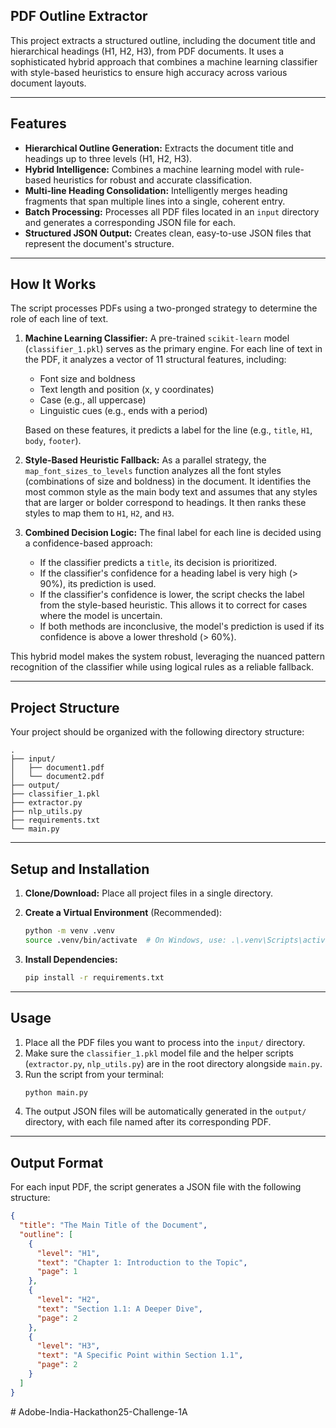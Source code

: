 ## PDF Outline Extractor

This project extracts a structured outline, including the document title and hierarchical headings (H1, H2, H3), from PDF documents. It uses a sophisticated hybrid approach that combines a machine learning classifier with style-based heuristics to ensure high accuracy across various document layouts.

---

## Features

- **Hierarchical Outline Generation:** Extracts the document title and headings up to three levels (H1, H2, H3).
- **Hybrid Intelligence:** Combines a machine learning model with rule-based heuristics for robust and accurate classification.
- **Multi-line Heading Consolidation:** Intelligently merges heading fragments that span multiple lines into a single, coherent entry.
- **Batch Processing:** Processes all PDF files located in an `input` directory and generates a corresponding JSON file for each.
- **Structured JSON Output:** Creates clean, easy-to-use JSON files that represent the document's structure.

---

## How It Works

The script processes PDFs using a two-pronged strategy to determine the role of each line of text.

1.  **Machine Learning Classifier:**
    A pre-trained `scikit-learn` model (`classifier_1.pkl`) serves as the primary engine. For each line of text in the PDF, it analyzes a vector of 11 structural features, including:

    - Font size and boldness
    - Text length and position (x, y coordinates)
    - Case (e.g., all uppercase)
    - Linguistic cues (e.g., ends with a period)

    Based on these features, it predicts a label for the line (e.g., `title`, `H1`, `body`, `footer`).

2.  **Style-Based Heuristic Fallback:**
    As a parallel strategy, the `map_font_sizes_to_levels` function analyzes all the font styles (combinations of size and boldness) in the document. It identifies the most common style as the main body text and assumes that any styles that are larger or bolder correspond to headings. It then ranks these styles to map them to `H1`, `H2`, and `H3`.

3.  **Combined Decision Logic:**
    The final label for each line is decided using a confidence-based approach:

    - If the classifier predicts a `title`, its decision is prioritized.
    - If the classifier's confidence for a heading label is very high (\> 90%), its prediction is used.
    - If the classifier's confidence is lower, the script checks the label from the style-based heuristic. This allows it to correct for cases where the model is uncertain.
    - If both methods are inconclusive, the model's prediction is used if its confidence is above a lower threshold (\> 60%).

This hybrid model makes the system robust, leveraging the nuanced pattern recognition of the classifier while using logical rules as a reliable fallback.

---

## Project Structure

Your project should be organized with the following directory structure:

```
.
├── input/
│   ├── document1.pdf
│   └── document2.pdf
├── output/
├── classifier_1.pkl
├── extractor.py
├── nlp_utils.py
├── requirements.txt
└── main.py
```

---

## Setup and Installation

1.  **Clone/Download:** Place all project files in a single directory.

2.  **Create a Virtual Environment** (Recommended):

    ```bash
    python -m venv .venv
    source .venv/bin/activate  # On Windows, use: .\.venv\Scripts\activate
    ```

3.  **Install Dependencies:**

    ```bash
    pip install -r requirements.txt
    ```

---

## Usage

1.  Place all the PDF files you want to process into the `input/` directory.
2.  Make sure the `classifier_1.pkl` model file and the helper scripts (`extractor.py`, `nlp_utils.py`) are in the root directory alongside `main.py`.
3.  Run the script from your terminal:
    ```bash
    python main.py
    ```
4.  The output JSON files will be automatically generated in the `output/` directory, with each file named after its corresponding PDF.

---

## Output Format

For each input PDF, the script generates a JSON file with the following structure:

```json
{
  "title": "The Main Title of the Document",
  "outline": [
    {
      "level": "H1",
      "text": "Chapter 1: Introduction to the Topic",
      "page": 1
    },
    {
      "level": "H2",
      "text": "Section 1.1: A Deeper Dive",
      "page": 2
    },
    {
      "level": "H3",
      "text": "A Specific Point within Section 1.1",
      "page": 2
    }
  ]
}
```
#   A d o b e - I n d i a - H a c k a t h o n 2 5 - C h a l l e n g e - 1 A 
 
 
